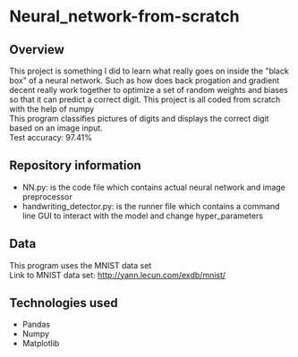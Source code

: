 # Neural_network-from-scratch

## Overview
This project is something I did to learn what really goes on inside the "black box" of a neural network. Such as how does back progation and gradient decent
really work together to optimize a set of random weights and biases so that it can predict a correct digit. This project is all coded from scratch with the help of numpy\
This program classifies pictures of digits and displays the correct digit based on an image input.\
Test accuracy: 97.41%

## Repository information
- NN.py:  is the code file which contains actual neural network and image preprocessor
- handwriting_detector.py:  is the runner file which contains a command line GUI to interact with the model and change hyper_parameters

## Data
This program uses the MNIST data set\
Link to MNIST data set: http://yann.lecun.com/exdb/mnist/


## Technologies used
- Pandas
- Numpy
- Matplotlib
